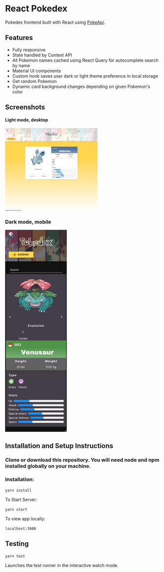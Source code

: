# React Pokedex

Pokedex frontend built with React using [PokeApi](https://www.pokeapi.com).

## Features

- Fully responsive
- State handled by Context API
- All Pokemon names cached using React Query for autocomplete search by name
- Material UI components
- Custom hook saves user dark or light theme preference in local storage
- Get random Pokemon
- Dynamic card background changes depending on given Pokemon's color

## Screenshots

#### Light mode, desktop

<img src="./screenshots/lightmodedesktop.png" width="300" alt='pokedex preview'/>

### Dark mode, mobile

<img src="./screenshots/darkmodemobile.png" width="200" alt='pokedex preview'/>

## Installation and Setup Instructions

### Clone or download this repository. You will need node and npm installed globally on your machine.

### Installation:

`yarn install`

To Start Server:

`yarn start`

To view app locally:

`localhost:3000`

## Testing

`yarn test`

Launches the test runner in the interactive watch mode.<br />
